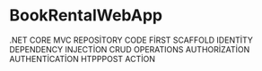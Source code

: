 # BookRentalWebApp
.NET CORE 
 MVC
 REPOSİTORY
 CODE FİRST
 SCAFFOLD IDENTİTY
 DEPENDENCY INJECTİON
 CRUD OPERATIONS
 AUTHORİZATİON
 AUTHENTİCATİON
 HTPPPOST ACTİON
 
